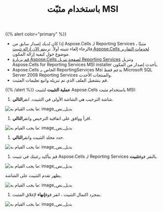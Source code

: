 ﻿---
title: باستخدام مثبّت MSI
type: docs
weight: 10
url: /ar/reportingservices/using-msi-installer/
---
{{% alert color="primary" %}} 

-  إذا كان لديك إصدار سابق من Aspose.Cells لـ Reporting Services مثبتًا ، فالرجاء إلغاء تثبيته أولاً. نرى[يتم الآن إزالة تثبيت Aspose.Cells لخدمات التقارير](/cells/ar/reportingservices/uninstalling-aspose-cells-for-reporting-services/) موضوع حول كيفية إزالة المكون.
- [قم بزيارة Aspose.Cells لصفحة تنزيل Reporting Services](https://downloads.aspose.com/cells/reportingservices) وتنزيل Aspose.Cells for Reporting Services MSI installer بأحدث إصدار من المكون.
 - Aspose.Cells الخاص بـ ReportingServices Msi يدعم فقط Microsoft SQL Server 2008 Reporting Services والمنتجات الأحدث.
- قم بتشغيل الملف الذي تم تنزيله واتبع تعليمات المثبت.

{{% /alert %}} 
**عملية التثبيت**
لتثبيت Aspose.Cells باستخدام مثبت MSI:

1.  شاشة الترحيب هي الشاشة الأولى في التثبيت. انقر**التالي**.

![ما يجب القيام به: image_بديل_نص](using-msi-installer_1.png)




1. اقرأ ووافق على اتفاقية الترخيص وانقر**التالي**.

![ما يجب القيام به: image_بديل_نص](using-msi-installer_2.png)




1.  حدد مجلد التثبيت وانقر**التالي**. 

![ما يجب القيام به: image_بديل_نص](using-msi-installer_3.png)




1.  قم بتأكيد رغبتك في تثبيت Aspose.Cells لـ Reporting Services بالنقر فوق**تثبيت**. 

![ما يجب القيام به: image_بديل_نص](using-msi-installer_4.png)



 يظهر تقدم التثبيت على الشاشة.

![ما يجب القيام به: image_بديل_نص](using-msi-installer_5.png)




1.  بمجرد اكتمال التثبيت ، انقر فوق**إنهاء** لإغلاق المثبت.

![ما يجب القيام به: image_بديل_نص](using-msi-installer_6.png)
